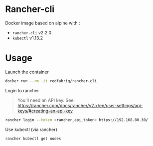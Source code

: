 
# Rancher-cli

Docker image based on alpine with :
- `rancher-cli` v2.2.0
- `kubectl` v1.13.2

# Usage

Launch the container
```bash
docker run --rm -it redfabriq/rancher-cli
```

Login to rancher

> You'll need an API key. See: https://rancher.com/docs/rancher/v2.x/en/user-settings/api-keys/#creating-an-api-key

```bash
rancher login --token <rancher_api_token> https://192.168.80.30/
```

Use kubectl (via rancher)
```bash
rancher kubectl get nodes
```
